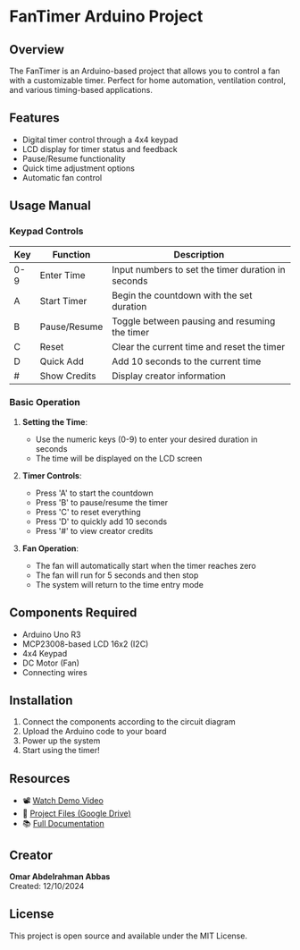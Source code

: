 # FanTimer Arduino Project

## Overview
The FanTimer is an Arduino-based project that allows you to control a fan with a customizable timer. Perfect for home automation, ventilation control, and various timing-based applications.

## Features
- Digital timer control through a 4x4 keypad
- LCD display for timer status and feedback
- Pause/Resume functionality
- Quick time adjustment options
- Automatic fan control

## Usage Manual

### Keypad Controls
| Key | Function | Description |
|-----|----------|-------------|
| 0-9 | Enter Time | Input numbers to set the timer duration in seconds |
| A | Start Timer | Begin the countdown with the set duration |
| B | Pause/Resume | Toggle between pausing and resuming the timer |
| C | Reset | Clear the current time and reset the timer |
| D | Quick Add | Add 10 seconds to the current time |
| # | Show Credits | Display creator information |

### Basic Operation
1. **Setting the Time**: 
   - Use the numeric keys (0-9) to enter your desired duration in seconds
   - The time will be displayed on the LCD screen

2. **Timer Controls**:
   - Press 'A' to start the countdown
   - Press 'B' to pause/resume the timer
   - Press 'C' to reset everything
   - Press 'D' to quickly add 10 seconds
   - Press '#' to view creator credits

3. **Fan Operation**:
   - The fan will automatically start when the timer reaches zero
   - The fan will run for 5 seconds and then stop
   - The system will return to the time entry mode

## Components Required
- Arduino Uno R3
- MCP23008-based LCD 16x2 (I2C)
- 4x4 Keypad
- DC Motor (Fan)
- Connecting wires

## Installation
1. Connect the components according to the circuit diagram
2. Upload the Arduino code to your board
3. Power up the system
4. Start using the timer!

## Resources
- 📽️ [Watch Demo Video](https://youtu.be/WxNZjEOgeos)
- 📁 [Project Files (Google Drive)](https://drive.google.com/drive/folders/1t7pokOaPTi40edPa0rQoVFkKiX6PXEVr?usp=sharing)
- 📚 [Full Documentation](./FanTimerArdunio.md)

## Creator
**Omar Abdelrahman Abbas**  
Created: 12/10/2024

## License
This project is open source and available under the MIT License.
